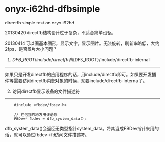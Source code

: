 onyx-i62hd-dfbsimple
====================

directfb simple test on onyx i62hd

20130420 directfb结构设计过于复杂，不适合简单设备。

20130414 可以画基本图形，显示文字，显示图片。无法旋转，刷新率略低，大约2fps，是否图片大小问题？

1. ${DFB\_ROOT}/include/directfb和${DFB\_ROOT}/include/directfb-internal
------------------------------------------------------------------------
如果只是开发directfb的应用程序的话，用include/directfb即可。如果要开发插件等需要访问directfb内部对象的时候，就要include/directfb-internal了。

2. 访问directfb显示设备的文件描述符
-----------------------------------

        #include <fbdev/fbdev.h>
        
        // 在恰当的地方用该语句
        FBDev* fbdev = dfb_system_data();

dfb\_system\_data()会返回无类型指针system\_data。将其当成FBDev指针来用的话，就可以通过fbdev->fd访问文件描述符。


